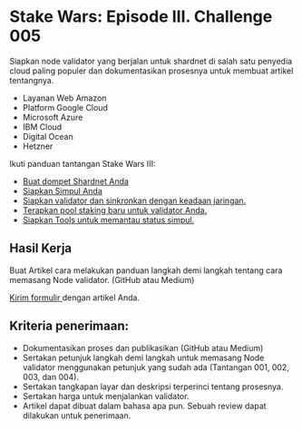 # Stake Wars: Episode III. Challenge 005

Siapkan node validator yang berjalan untuk shardnet di salah satu penyedia cloud paling populer dan dokumentasikan prosesnya untuk membuat artikel tentangnya.

* Layanan Web Amazon
* Platform Google Cloud
* Microsoft Azure
* IBM Cloud
* Digital Ocean
* Hetzner

Ikuti panduan tantangan Stake Wars III:
* [ Buat dompet Shardnet Anda ](https://github.com/andixfaizan/Stake-Wars-Episode-III-bahasa-indonesia/blob/main/buat_dompet.md)
* [ Siapkan Simpul Anda](https://github.com/andixfaizan/Stake-Wars-Episode-III-bahasa-indonesia/blob/main/Halaman_1.md)
* [ Siapkan validator dan sinkronkan dengan keadaan jaringan. ](https://github.com/andixfaizan/Stake-Wars-Episode-III-bahasa-indonesia/blob/main/Halaman_2.md)
* [ Terapkan pool staking baru untuk validator Anda. ](https://github.com/andixfaizan/Stake-Wars-Episode-III-bahasa-indonesia/blob/main/Halaman_3.md)
* [ Siapkan Tools untuk memantau status simpul. ](https://github.com/near/stakewars-iii/blob/main/challenges/004.md)


##  Hasil Kerja

Buat Artikel cara melakukan panduan langkah demi langkah tentang cara memasang Node validator. (GitHub atau Medium)

[ Kirim formulir ](https://docs.google.com/forms/d/e/1FAIpQLScp9JEtpk1Fe2P9XMaS9Gl6kl9gcGVEp3A5vPdEgxkHx3ABjg/viewform) dengan artikel Anda.

##  Kriteria penerimaan:
* Dokumentasikan proses dan publikasikan (GitHub atau Medium)
* Sertakan petunjuk langkah demi langkah untuk memasang Node validator menggunakan petunjuk yang sudah ada (Tantangan 001, 002, 003, dan 004).
* Sertakan tangkapan layar dan deskripsi terperinci tentang prosesnya.
* Sertakan harga untuk menjalankan validator.
* Artikel dapat dibuat dalam bahasa apa pun. Sebuah review dapat dilakukan untuk penerimaan.

